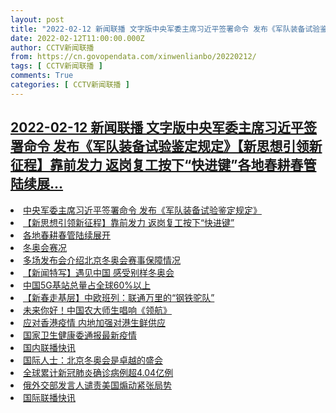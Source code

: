 ```yaml
---
layout: post
title: "2022-02-12 新闻联播 文字版中央军委主席习近平签署命令 发布《军队装备试验鉴定规定》【新思想引领新征程】靠前发力 返岗复工按下“快进键”各地春耕春管陆续展"
date: 2022-02-12T11:00:00.000Z
author: CCTV新闻联播
from: https://cn.govopendata.com/xinwenlianbo/20220212/
tags: [ CCTV新闻联播 ]
comments: True
categories: [ CCTV新闻联播 ]
---
```

<!--1644663600000-->
[2022-02-12 新闻联播 文字版中央军委主席习近平签署命令 发布《军队装备试验鉴定规定》【新思想引领新征程】靠前发力 返岗复工按下“快进键”各地春耕春管陆续展...](https://cn.govopendata.com/xinwenlianbo/20220212/)
------

<div>
<li><a target="_blank" href="https://cn.govopendata.com/xinwenlianbo/20220212/#278485">中央军委主席习近平签署命令 发布《军队装备试验鉴定规定》</a></li><li><a target="_blank" href="https://cn.govopendata.com/xinwenlianbo/20220212/#278486">【新思想引领新征程】靠前发力 返岗复工按下“快进键”</a></li><li><a target="_blank" href="https://cn.govopendata.com/xinwenlianbo/20220212/#278487">各地春耕春管陆续展开</a></li><li><a target="_blank" href="https://cn.govopendata.com/xinwenlianbo/20220212/#278488">冬奥会赛况</a></li><li><a target="_blank" href="https://cn.govopendata.com/xinwenlianbo/20220212/#278489">多场发布会介绍北京冬奥会赛事保障情况</a></li><li><a target="_blank" href="https://cn.govopendata.com/xinwenlianbo/20220212/#278490">【新闻特写】遇见中国 感受别样冬奥会</a></li><li><a target="_blank" href="https://cn.govopendata.com/xinwenlianbo/20220212/#278491">中国5G基站总量占全球60%以上</a></li><li><a target="_blank" href="https://cn.govopendata.com/xinwenlianbo/20220212/#278492">【新春走基层】中欧班列：联通万里的“钢铁驼队”</a></li><li><a target="_blank" href="https://cn.govopendata.com/xinwenlianbo/20220212/#278493">未来你好！中国农大师生唱响《领航》</a></li><li><a target="_blank" href="https://cn.govopendata.com/xinwenlianbo/20220212/#278494">应对香港疫情 内地加强对港生鲜供应</a></li><li><a target="_blank" href="https://cn.govopendata.com/xinwenlianbo/20220212/#278495">国家卫生健康委通报最新疫情</a></li><li><a target="_blank" href="https://cn.govopendata.com/xinwenlianbo/20220212/#278496">国内联播快讯</a></li><li><a target="_blank" href="https://cn.govopendata.com/xinwenlianbo/20220212/#278497">国际人士：北京冬奥会是卓越的盛会</a></li><li><a target="_blank" href="https://cn.govopendata.com/xinwenlianbo/20220212/#278498">全球累计新冠肺炎确诊病例超4.04亿例</a></li><li><a target="_blank" href="https://cn.govopendata.com/xinwenlianbo/20220212/#278499">俄外交部发言人谴责美国煽动紧张局势</a></li><li><a target="_blank" href="https://cn.govopendata.com/xinwenlianbo/20220212/#278500">国际联播快讯</a></li>
</div>
